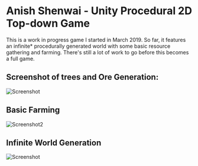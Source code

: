 ﻿# Anish Shenwai - Unity Procedural 2D Top-down Game
 
 This is a work in progress game I started in March 2019. So far, it features an infinite* procedurally generated world with some basic resource gathering and farming. There's still a lot of work to go before this becomes a full game.
 
 
## Screenshot of trees and Ore Generation:
![Screenshot](../master/Pictures/Trees.png)


## Basic Farming


![Screenshot2](../master/Pictures/Farming.png)


## Infinite World Generation
![Screenshot]("../master/Pictures/World.png")
